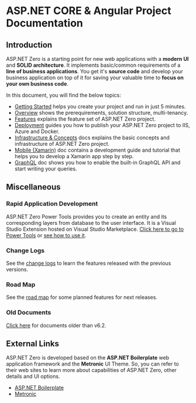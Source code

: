 # ASP.NET CORE & Angular Project Documentation

## Introduction

ASP.NET Zero is a starting point for new web applications with a **modern UI** and **SOLID architecture**. It implements basic/common requirements of a **line of business applications**. You get it's **source code** and develop your business application on top of it for saving your valuable time to **focus on your own business code**.

In this document, you will find the below topics:

* [Getting Started](Getting-Started-Angular.md)  helps you create your project and run in just 5 minutes.
* [Overview](Overview-Angular.md) shows the prerequirements, solution structure, multi-tenancy.
* [Features](Features-Angular.md) explains the feature set of ASP.NET Zero project.
* [Deployment](Deployment-Angular.md) guides you how to publish your ASP.NET Zero project to IIS, Azure and Docker.
* [Infrastructure & Concepts](Infrastructure-Angular.md) docs explains the basic concepts and infrastructure of ASP.NET Zero project. 
* [Mobile (Xamarin)](Xamarin.md) doc contains a development guide and tutorial that helps you to develop a Xamarin app step by step.
* [GraphQL](GraphQL.md) doc shows you how to enable the built-in GraphQL API and start writing your queries.

## Miscellaneous

### Rapid Application Development

ASP.NET Zero Power Tools provides you to create an entity and its corresponding layers from database to the user interface. It is a Visual Studio Extension hosted on Visual Studio Marketplace. [Click here to go to Power Tools](https://marketplace.visualstudio.com/items?itemName=Volosoft.AspNetZeroPowerTools)  or [see how to use it](Rapid-Application-Development.md).

### Change Logs

See the [change logs](Change-Logs.md) to learn the features released with the previous versions.

### Road Map

See the [road map](Road-Map.md) for some planned features for next releases.

### Old Documents

[Click here](Old-Documents.md) for documents older than v6.2.

## External Links

ASP.NET Zero is developed based on the **ASP.NET Boilerplate** web application framework and the **Metronic** UI Theme. So, you can refer to their web sites to learn more about capabilities of ASP.NET Zero, other details and UI options.

- [ASP.NET Boilerplate](https://aspnetboilerplate.com/Pages/Documents)
- [Metronic](http://www.keenthemes.com/preview/metronic/)